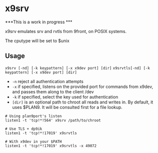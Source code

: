 # x9srv


***This is a work in progress ***

x9srv emulates srv and rvtls from 9front, on POSIX systems.

The cputype will be set to $unix

## Usage

`x9srv [-nd] [-k keypattern] [-x x9dev port] [dir]`
`x9srvtls[-nd] [-k keypattern] [-x x9dev port] [dir]`

- `-n` reject all authentication attempts
- `-x` if specified, listens on the provided port for commands from x9dev, and passes them along to the client /dev
- `-k` if specified, select the key used for authentication
- `[dir]` is an optional path to chroot all reads and writes in. By default, it uses $PLAN9. It will be consulted first for a file lookup.

```/bin/rc
# Using plan9port's listen
listen1 -t 'tcp!*!564' x9srv /path/to/chroot

# Use TLS + dp9ik
listen1 -t 'tcp!*!17019' x9srvtls

# With x9dev in your $PATH
listen1 -t 'tcp!*!17019' x9srvtls -x 49072 
```
